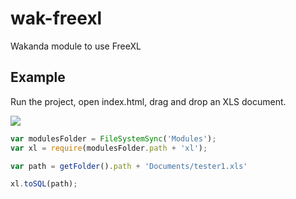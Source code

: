 wak-freexl
==========

Wakanda module to use FreeXL

Example
-------
Run the project, open index.html, drag and drop an XLS document.

![](https://github.com/miyako/wak-freexl/blob/master/images/screenshot.png)

```js
var modulesFolder = FileSystemSync('Modules');
var xl = require(modulesFolder.path + 'xl');

var path = getFolder().path + 'Documents/tester1.xls'

xl.toSQL(path);
```
